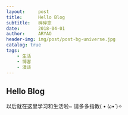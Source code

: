 ```yaml
---
layout:     post
title:      Hello Blog
subtitle:   碎碎念
date:       2018-04-01
author:     ARYAO
header-img: img/post/post-bg-universe.jpg
catalog: true
tags:
    - 生活
    - 博客
    - 漫谈
---
```



## Hello Blog
以后就在这里学习和生活啦~
请多多指教( • ̀ω•́ )✧




